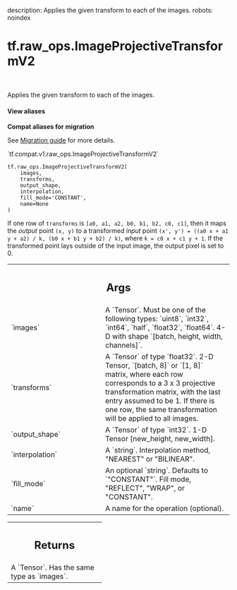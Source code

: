description: Applies the given transform to each of the images.
robots: noindex

# tf.raw_ops.ImageProjectiveTransformV2

<!-- Insert buttons and diff -->

<table class="tfo-notebook-buttons tfo-api nocontent" align="left">

</table>



Applies the given transform to each of the images.

<section class="expandable">
  <h4 class="showalways">View aliases</h4>
  <p>
<b>Compat aliases for migration</b>
<p>See
<a href="https://www.tensorflow.org/guide/migrate">Migration guide</a> for
more details.</p>
<p>`tf.compat.v1.raw_ops.ImageProjectiveTransformV2`</p>
</p>
</section>

<pre class="devsite-click-to-copy prettyprint lang-py tfo-signature-link">
<code>tf.raw_ops.ImageProjectiveTransformV2(
    images,
    transforms,
    output_shape,
    interpolation,
    fill_mode=&#x27;CONSTANT&#x27;,
    name=None
)
</code></pre>



<!-- Placeholder for "Used in" -->

If one row of `transforms` is `[a0, a1, a2, b0, b1, b2, c0, c1]`, then it maps
the *output* point `(x, y)` to a transformed *input* point
`(x', y') = ((a0 x + a1 y + a2) / k, (b0 x + b1 y + b2) / k)`, where
`k = c0 x + c1 y + 1`. If the transformed point lays outside of the input
image, the output pixel is set to 0.

<!-- Tabular view -->
 <table class="responsive fixed orange">
<colgroup><col width="214px"><col></colgroup>
<tr><th colspan="2"><h2 class="add-link">Args</h2></th></tr>

<tr>
<td>
`images`
</td>
<td>
A `Tensor`. Must be one of the following types: `uint8`, `int32`, `int64`, `half`, `float32`, `float64`.
4-D with shape `[batch, height, width, channels]`.
</td>
</tr><tr>
<td>
`transforms`
</td>
<td>
A `Tensor` of type `float32`.
2-D Tensor, `[batch, 8]` or `[1, 8]` matrix, where each row corresponds to a 3 x 3
projective transformation matrix, with the last entry assumed to be 1. If there
is one row, the same transformation will be applied to all images.
</td>
</tr><tr>
<td>
`output_shape`
</td>
<td>
A `Tensor` of type `int32`.
1-D Tensor [new_height, new_width].
</td>
</tr><tr>
<td>
`interpolation`
</td>
<td>
A `string`. Interpolation method, "NEAREST" or "BILINEAR".
</td>
</tr><tr>
<td>
`fill_mode`
</td>
<td>
An optional `string`. Defaults to `"CONSTANT"`.
Fill mode, "REFLECT", "WRAP", or "CONSTANT".
</td>
</tr><tr>
<td>
`name`
</td>
<td>
A name for the operation (optional).
</td>
</tr>
</table>



<!-- Tabular view -->
 <table class="responsive fixed orange">
<colgroup><col width="214px"><col></colgroup>
<tr><th colspan="2"><h2 class="add-link">Returns</h2></th></tr>
<tr class="alt">
<td colspan="2">
A `Tensor`. Has the same type as `images`.
</td>
</tr>

</table>

